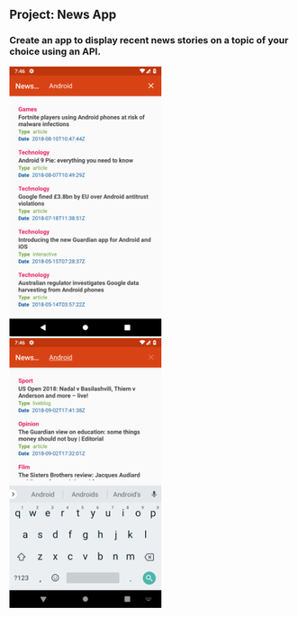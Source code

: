## Project: News App
### Create an app to display recent news stories on a topic of your choice using an API.

<img src="./screenshots/1.png" width="270">

<img src="./screenshots/2.png" width="270">

